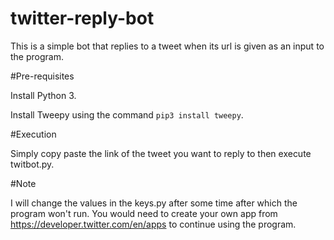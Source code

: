 # twitter-reply-bot

This is a simple bot that replies to a tweet when its url is given as an input to the program.

#Pre-requisites

Install Python 3.

Install Tweepy using the command ``pip3 install tweepy``.

#Execution

Simply copy paste the link of the tweet you want to reply to then execute twitbot.py.

#Note

I will change the values in the keys.py after some time after which the program won't run. You would need to create your own app from 
https://developer.twitter.com/en/apps to continue using the program. 
